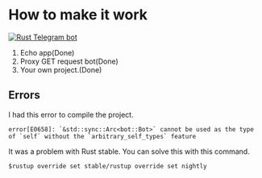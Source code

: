 # How to make it work

[![Rust Telegram bot](https://github.com/steadylearner/Rust-Full-Stack/blob/master/bots/teleoxide/rust_example.png)](https://github.com/steadylearner/Rust-Full-Stack/tree/master/bots/teleoxide/src)

1. Echo app(Done)
2. Proxy GET request bot(Done)
3. Your own project.(Done)

## Errors

I had this error to compile the project.

```console
error[E0658]: `&std::sync::Arc<bot::Bot>` cannot be used as the type of `self` without the `arbitrary_self_types` feature
```

It was a problem with Rust stable. You can solve this with this command.

```console
$rustup override set stable/rustup override set nightly
```

